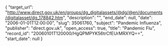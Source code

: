 {
  "target_url": "http://www.direct.gov.uk/en/groups/dg_digitalassets/@dg/@en/documents/digitalasset/dg_178842.htm", 
  "description": "", 
  "end_date": null, 
  "date": "2006-01-01T12:00:00", 
  "slug": 35061760, 
  "subject": "Pandemic Influenza", 
  "publisher": "direct.gov.uk", 
  "open_access": true, 
  "title": "Pandemic Flu", 
  "record_id": "20060101T120000/HgQPMPYK56trCfEUrMRXYQ==", 
  "start_date": null
}

